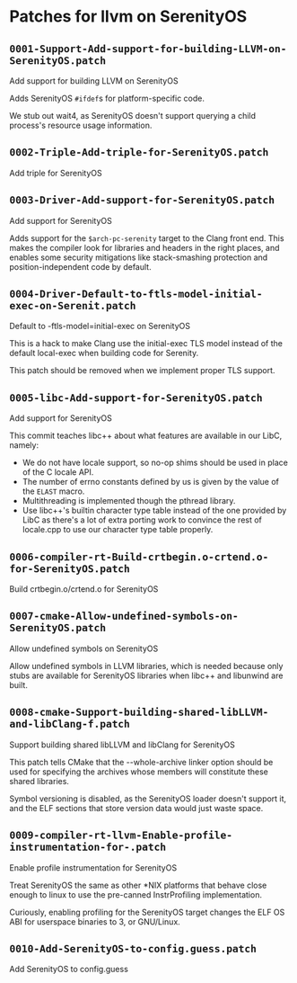 # Patches for llvm on SerenityOS

## `0001-Support-Add-support-for-building-LLVM-on-SerenityOS.patch`

Add support for building LLVM on SerenityOS

Adds SerenityOS `#ifdef`s for platform-specific code.

We stub out wait4, as SerenityOS doesn't support querying a child
process's resource usage information.

## `0002-Triple-Add-triple-for-SerenityOS.patch`

Add triple for SerenityOS


## `0003-Driver-Add-support-for-SerenityOS.patch`

Add support for SerenityOS

Adds support for the `$arch-pc-serenity` target to the Clang front end.
This makes the compiler look for libraries and headers in the right
places, and enables some security mitigations like stack-smashing
protection and position-independent code by default.

## `0004-Driver-Default-to-ftls-model-initial-exec-on-Serenit.patch`

Default to -ftls-model=initial-exec on SerenityOS

This is a hack to make Clang use the initial-exec TLS model instead of
the default local-exec when building code for Serenity.

This patch should be removed when we implement proper TLS support.

## `0005-libc-Add-support-for-SerenityOS.patch`

Add support for SerenityOS

This commit teaches libc++ about what features are available in our
LibC, namely:
* We do not have locale support, so no-op shims should be used in place
  of the C locale API.
* The number of errno constants defined by us is given by the value of
  the `ELAST` macro.
* Multithreading is implemented though the pthread library.
* Use libc++'s builtin character type table instead of the one provided
  by LibC as there's a lot of extra porting work to convince the rest of
  locale.cpp to use our character type table properly.

## `0006-compiler-rt-Build-crtbegin.o-crtend.o-for-SerenityOS.patch`

Build crtbegin.o/crtend.o for SerenityOS


## `0007-cmake-Allow-undefined-symbols-on-SerenityOS.patch`

Allow undefined symbols on SerenityOS

Allow undefined symbols in LLVM libraries, which is needed because only
stubs are available for SerenityOS libraries when libc++ and libunwind
are built.

## `0008-cmake-Support-building-shared-libLLVM-and-libClang-f.patch`

Support building shared libLLVM and libClang for SerenityOS

This patch tells CMake that the --whole-archive linker option should be
used for specifying the archives whose members will constitute these
shared libraries.

Symbol versioning is disabled, as the SerenityOS loader doesn't support
it, and the ELF sections that store version data would just waste space.

## `0009-compiler-rt-llvm-Enable-profile-instrumentation-for-.patch`

Enable profile instrumentation for SerenityOS

Treat SerenityOS the same as other *NIX platforms that behave close
enough to linux to use the pre-canned InstrProfiling implementation.

Curiously, enabling profiling for the SerenityOS target changes the ELF
OS ABI for userspace binaries to 3, or GNU/Linux.

## `0010-Add-SerenityOS-to-config.guess.patch`

Add SerenityOS to config.guess


